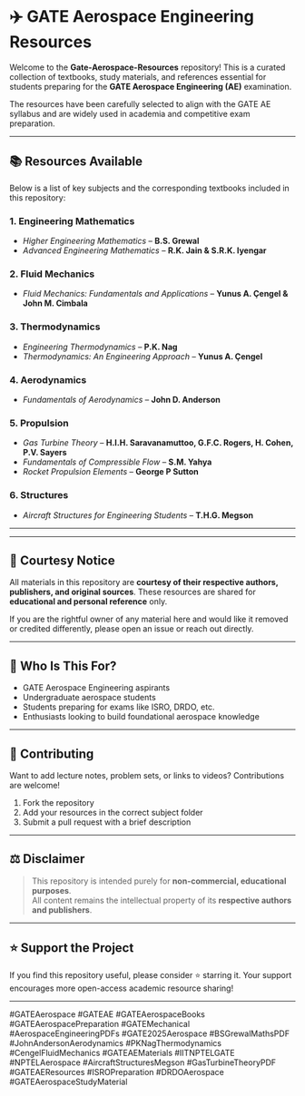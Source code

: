 # ✈️ GATE Aerospace Engineering Resources

Welcome to the **Gate-Aerospace-Resources** repository! This is a curated collection of textbooks, study materials, and references essential for students preparing for the **GATE Aerospace Engineering (AE)** examination.

The resources have been carefully selected to align with the GATE AE syllabus and are widely used in academia and competitive exam preparation.

---

## 📚 Resources Available

Below is a list of key subjects and the corresponding textbooks included in this repository:

### 1. **Engineering Mathematics**
- *Higher Engineering Mathematics* – **B.S. Grewal**
- *Advanced Engineering Mathematics* – **R.K. Jain & S.R.K. Iyengar**

### 2. **Fluid Mechanics**
- *Fluid Mechanics: Fundamentals and Applications* – **Yunus A. Çengel & John M. Cimbala**

### 3. **Thermodynamics**
- *Engineering Thermodynamics* – **P.K. Nag**
- *Thermodynamics: An Engineering Approach* – **Yunus A. Çengel**

### 4. **Aerodynamics**
- *Fundamentals of Aerodynamics* – **John D. Anderson**

### 5. **Propulsion**
- *Gas Turbine Theory* – **H.I.H. Saravanamuttoo, G.F.C. Rogers, H. Cohen, P.V. Sayers**
- *Fundamentals of Compressible Flow* – **S.M. Yahya**
- *Rocket Propulsion Elements* – **George P Sutton**

### 6. **Structures**
- *Aircraft Structures for Engineering Students* – **T.H.G. Megson**

---


---

## 📌 Courtesy Notice

All materials in this repository are **courtesy of their respective authors, publishers, and original sources**. These resources are shared for **educational and personal reference** only.

If you are the rightful owner of any material here and would like it removed or credited differently, please open an issue or reach out directly.

---

## 🎯 Who Is This For?

- GATE Aerospace Engineering aspirants  
- Undergraduate aerospace students  
- Students preparing for exams like ISRO, DRDO, etc.  
- Enthusiasts looking to build foundational aerospace knowledge  

---

## 🤝 Contributing

Want to add lecture notes, problem sets, or links to videos? Contributions are welcome!

1. Fork the repository
2. Add your resources in the correct subject folder
3. Submit a pull request with a brief description

---

## ⚖️ Disclaimer

> This repository is intended purely for **non-commercial, educational purposes**.  
> All content remains the intellectual property of its **respective authors and publishers**.

---

## ⭐ Support the Project

If you find this repository useful, please consider ⭐ starring it. Your support encourages more open-access academic resource sharing!

---


#GATEAerospace
#GATEAE
#GATEAerospaceBooks
#GATEAerospacePreparation
#GATEMechanical
#AerospaceEngineeringPDFs
#GATE2025Aerospace
#BSGrewalMathsPDF
#JohnAndersonAerodynamics
#PKNagThermodynamics
#CengelFluidMechanics
#GATEAEMaterials
#IITNPTELGATE
#NPTELAerospace
#AircraftStructuresMegson
#GasTurbineTheoryPDF
#GATEAEResources
#ISROPreparation
#DRDOAerospace
#GATEAerospaceStudyMaterial
